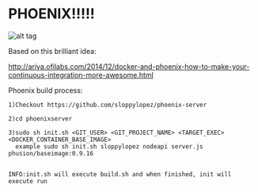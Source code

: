 # PHOENIX!!!!!

![alt tag](http://sp7.fotolog.com/photo/23/10/44/cosmosaintseiya/1299851552402_f.jpg)


Based on this brilliant idea:

http://ariya.ofilabs.com/2014/12/docker-and-phoenix-how-to-make-your-continuous-integration-more-awesome.html

Phoenix build process:

    1)Checkout https://github.com/sloppylopez/phoenix-server

    2)cd phoenixserver

    3)sudo sh init.sh <GIT_USER> <GIT_PROJECT_NAME> <TARGET_EXEC> <DOCKER_CONTAINER_BASE_IMAGE>
      example sudo sh init.sh sloppylopez nodeapi server.js phusion/baseimage:0.9.16


    INFO:init.sh will execute build.sh and when finished, init will execute run

